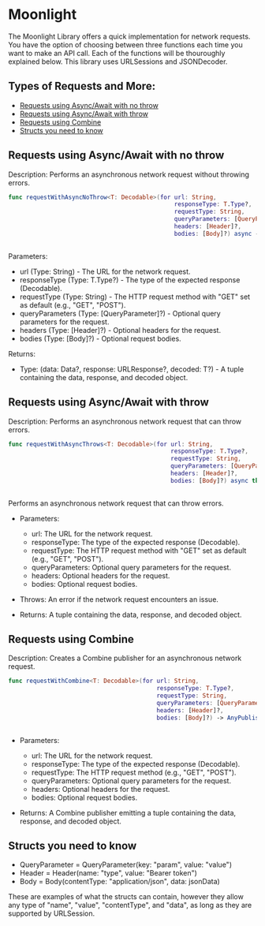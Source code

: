 # Moonlight
The Moonlight Library offers a quick implementation for network requests. You have the option of choosing between three functions each time you want to make an API call. Each of the functions will be thouroughly explained below. This library uses URLSessions and JSONDecoder.

## Types of Requests and More:
- [Requests using Async/Await with no throw](#async_no_throw)
- [Requests using Async/Await with throw](#async_throw)
- [Requests using Combine](#combine)
- [Structs you need to know](#structs)

## Requests using Async/Await with no throw
Description: Performs an asynchronous network request without throwing errors.

```swift 
func requestWithAsyncNoThrow<T: Decodable>(for url: String,
                                               responseType: T.Type?,
                                               requestType: String,
                                               queryParameters: [QueryParameter]?,
                                               headers: [Header]?,
                                               bodies: [Body]?) async -> (data: Data?,
                                                                          response: URLResponse?, decoded: T?)
```
Parameters:
   - url (Type: String) - The URL for the network request.
   - responseType (Type: T.Type?) - The type of the expected response (Decodable).
   - requestType (Type: String) - The HTTP request method with "GET" set as default (e.g., "GET", "POST").
   - queryParameters (Type: [QueryParameter]?) - Optional query parameters for the request.
   - headers (Type: [Header]?) - Optional headers for the request.
   - bodies (Type: [Body]?) - Optional request bodies.
 
 Returns:
   - Type: (data: Data?, response: URLResponse?, decoded: T?) - A tuple containing the data,
     response, and decoded object.

## Requests using Async/Await with throw
Description: Performs an asynchronous network request that can throw errors.

```swift
func requestWithAsyncThrows<T: Decodable>(for url: String,
                                              responseType: T.Type?,
                                              requestType: String,
                                              queryParameters: [QueryParameter]?,
                                              headers: [Header]?,
                                              bodies: [Body]?) async throws -> (data: Data,
                                                                                response: URLResponse, decoded: T)
```
 Performs an asynchronous network request that can throw errors.

 - Parameters:
   - url: The URL for the network request.
   - responseType: The type of the expected response (Decodable).
   - requestType: The HTTP request method with "GET" set as default (e.g., "GET", "POST").
   - queryParameters: Optional query parameters for the request.
   - headers: Optional headers for the request.
   - bodies: Optional request bodies.

 - Throws: An error if the network request encounters an issue.

 - Returns: A tuple containing the data, response, and decoded object.

## Requests using Combine
Description: Creates a Combine publisher for an asynchronous network request.

```swift
func requestWithCombine<T: Decodable>(for url: String,
                                          responseType: T.Type?,
                                          requestType: String,
                                          queryParameters: [QueryParameter]?,
                                          headers: [Header]?,
                                          bodies: [Body]?) -> AnyPublisher<(data: Data,
                                                                            response: URLResponse, decoded: T), Error>
```
- Parameters:
   - url: The URL for the network request.
   - responseType: The type of the expected response (Decodable).
   - requestType: The HTTP request method (e.g., "GET", "POST").
   - queryParameters: Optional query parameters for the request.
   - headers: Optional headers for the request.
   - bodies: Optional request bodies.

 - Returns: A Combine publisher emitting a tuple containing the data, response,
   and decoded object.

## Structs you need to know

- QueryParameter = QueryParameter(key: "param", value: "value")
- Header = Header(name: "type", value: "Bearer token")
- Body = Body(contentType: "application/json", data: jsonData)

These are examples of what the structs can contain, however they allow any type
of "name", "value", "contentType", and "data", as long as they are supported by
URLSession.
